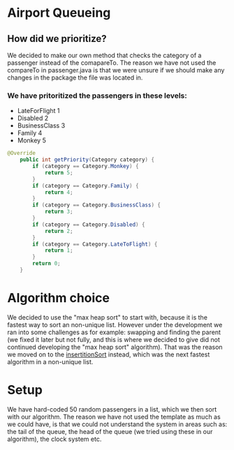 <h1>Airport Queueing</h1>

<h2>How did we prioritize?</h2>

<p>We decided to make our own method that checks the category of a passenger instead of the comapareTo. The reason we have not
used the compareTo in passenger.java is that we were unsure if we should make any changes in the package the file was located in.</p>

<h3>We have pritoritized the passengers in these levels:</h3>

<ul>
  <li>LateForFlight 1</li>
  <li>Disabled 2</li>
  <li>BusinessClass 3</li>
  <li>Family 4</li>
  <li>Monkey 5</li>
</ul>

```java
@Override
    public int getPriority(Category category) {
        if (category == Category.Monkey) {
            return 5;
        }
        if (category == Category.Family) {
            return 4;
        }
        if (category == Category.BusinessClass) {
            return 3;
        }
        if (category == Category.Disabled) {
            return 2;
        }
        if (category == Category.LateToFlight) {
            return 1;
        }
        return 0;
    }
```
<h1>Algorithm choice</h1>
<p>We decided to use the "max heap sort" to start with, because it is the fastest way to sort an non-unique list. However
  under the development we ran into some challenges as for example: swapping and finding the parent (we fixed it later but not fully, and this is where we decided to give did not continued developing the "max heap sort" algorithm). That was the reason we moved on to the <a href="https://github.com/Hallur20/AlgorithmAssignment3/blob/master/NotPrioritisingPassengerArrayQueue.java">insertitionSort</a> instead, which was the next fastest algorithm in a non-unique list.
  </p>
  
  <h1>Setup</h1>
  
  <p>We have hard-coded 50 random passengers in a list, which we then sort with our algorithm. The reason we have not used the template as much as we could have, is that we could not understand the system in areas such as: the tail of the queue, the head of the queue (we tried using these in our algorithm), the clock system etc.</p>
